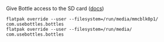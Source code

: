 
Give Bottle access to the SD card ([docs](https://docs.usebottles.com/flatpak/expose-directories))

```
flatpak override --user --filesystem=/run/media/mmcblk0p1/  com.usebottles.bottles
flatpak override --user --filesystem=/run/media/  com.usebottles.bottles
```
